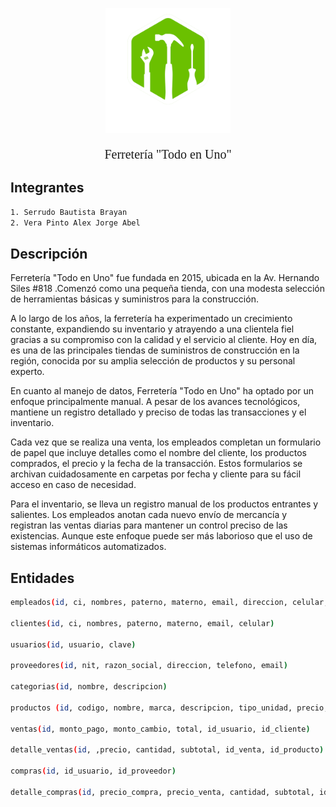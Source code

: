 <p align="center">
  <a href="http://nestjs.com/" target="blank"><img src="images/logo.png" width="200" alt="Nest Logo" /></a>
</p>

[circleci-image]: https://img.shields.io/circleci/build/github/nestjs/nest/master?token=abc123def456
[circleci-url]: https://circleci.com/gh/nestjs/nest

  <p align="center" style="font-family: impact; font-size: 20px">Ferretería "Todo en Uno"</p>

## Integrantes

```bash
1. Serrudo Bautista Brayan
2. Vera Pinto Alex Jorge Abel
```

## Descripción

Ferretería "Todo en Uno" fue fundada en 2015, ubicada en la Av. Hernando Siles #818 .Comenzó como una pequeña tienda, con una modesta selección de herramientas básicas y suministros para la construcción.

A lo largo de los años, la ferretería ha experimentado un crecimiento constante, expandiendo su inventario y atrayendo a una clientela fiel gracias a su compromiso con la calidad y el servicio al cliente. Hoy en día, es una de las principales tiendas de suministros de construcción en la región, conocida por su amplia selección de productos y su personal experto.

En cuanto al manejo de datos, Ferretería "Todo en Uno" ha optado por un enfoque principalmente manual. A pesar de los avances tecnológicos, mantiene un registro detallado y preciso de todas las transacciones y el inventario.

Cada vez que se realiza una venta, los empleados completan un formulario de papel que incluye detalles como el nombre del cliente, los productos comprados, el precio y la fecha de la transacción. Estos formularios se archivan cuidadosamente en carpetas por fecha y cliente para su fácil acceso en caso de necesidad.

Para el inventario, se lleva un registro manual de los productos entrantes y salientes. Los empleados anotan cada nuevo envío de mercancía y registran las ventas diarias para mantener un control preciso de las existencias. Aunque este enfoque puede ser más laborioso que el uso de sistemas informáticos automatizados.

## Entidades

```bash
empleados(id, ci, nombres, paterno, materno, email, direccion, celular, rol, fecha_contrato, id_usuario)

clientes(id, ci, nombres, paterno, materno, email, celular)

usuarios(id, usuario, clave)

proveedores(id, nit, razon_social, direccion, telefono, email)

categorias(id, nombre, descripcion)

productos (id, codigo, nombre, marca, descripcion, tipo_unidad, precio, stock, id_categoria)

ventas(id, monto_pago, monto_cambio, total, id_usuario, id_cliente)

detalle_ventas(id, ,precio, cantidad, subtotal, id_venta, id_producto)

compras(id, id_usuario, id_proveedor)

detalle_compras(id, precio_compra, precio_venta, cantidad, subtotal, id_compra, id_producto)
```
